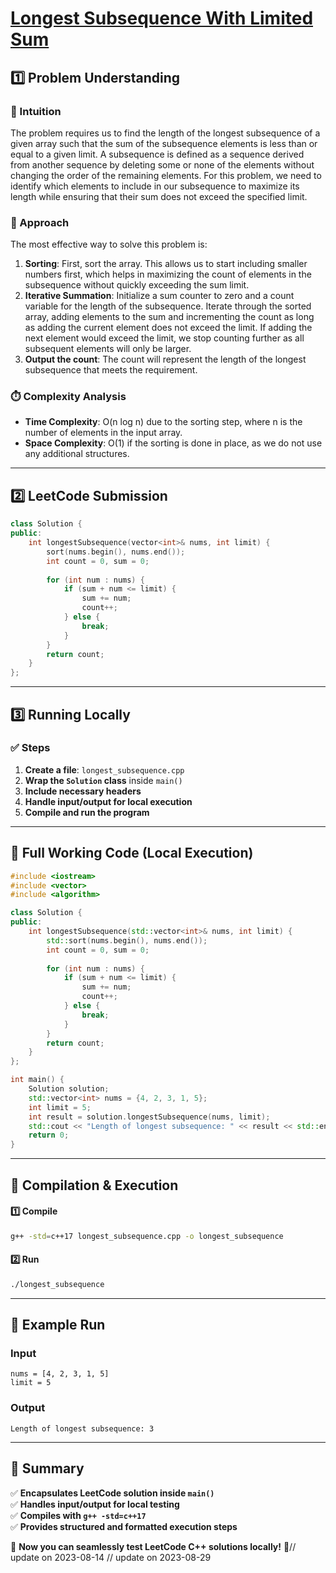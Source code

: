 # **[Longest Subsequence With Limited Sum](https://leetcode.com/problems/longest-subsequence-with-limited-sum/description/)**  

## **1️⃣ Problem Understanding**  
### **📌 Intuition**  
The problem requires us to find the length of the longest subsequence of a given array such that the sum of the subsequence elements is less than or equal to a given limit. A subsequence is defined as a sequence derived from another sequence by deleting some or none of the elements without changing the order of the remaining elements. For this problem, we need to identify which elements to include in our subsequence to maximize its length while ensuring that their sum does not exceed the specified limit.

### **🚀 Approach**  
The most effective way to solve this problem is:
1. **Sorting**: First, sort the array. This allows us to start including smaller numbers first, which helps in maximizing the count of elements in the subsequence without quickly exceeding the sum limit.
2. **Iterative Summation**: Initialize a sum counter to zero and a count variable for the length of the subsequence. Iterate through the sorted array, adding elements to the sum and incrementing the count as long as adding the current element does not exceed the limit. If adding the next element would exceed the limit, we stop counting further as all subsequent elements will only be larger.
3. **Output the count**: The count will represent the length of the longest subsequence that meets the requirement.

### **⏱️ Complexity Analysis**  
- **Time Complexity**: O(n log n) due to the sorting step, where n is the number of elements in the input array.
- **Space Complexity**: O(1) if the sorting is done in place, as we do not use any additional structures.

---  

## **2️⃣ LeetCode Submission**  
```cpp
class Solution {
public:
    int longestSubsequence(vector<int>& nums, int limit) {
        sort(nums.begin(), nums.end());
        int count = 0, sum = 0;
        
        for (int num : nums) {
            if (sum + num <= limit) {
                sum += num;
                count++;
            } else {
                break;
            }
        }
        return count;
    }
};  
```  

---  

## **3️⃣ Running Locally**  
### **✅ Steps**  
1. **Create a file**: `longest_subsequence.cpp`  
2. **Wrap the `Solution` class** inside `main()`  
3. **Include necessary headers**  
4. **Handle input/output for local execution**  
5. **Compile and run the program**  

---  

## **📝 Full Working Code (Local Execution)**  
```cpp
#include <iostream>
#include <vector>
#include <algorithm>

class Solution {
public:
    int longestSubsequence(std::vector<int>& nums, int limit) {
        std::sort(nums.begin(), nums.end());
        int count = 0, sum = 0;
        
        for (int num : nums) {
            if (sum + num <= limit) {
                sum += num;
                count++;
            } else {
                break;
            }
        }
        return count;
    }
};

int main() {
    Solution solution;
    std::vector<int> nums = {4, 2, 3, 1, 5};
    int limit = 5;
    int result = solution.longestSubsequence(nums, limit);
    std::cout << "Length of longest subsequence: " << result << std::endl;
    return 0;
}
```  

---  

## **🔧 Compilation & Execution**  
#### **1️⃣ Compile**  
```bash
g++ -std=c++17 longest_subsequence.cpp -o longest_subsequence
```  

#### **2️⃣ Run**  
```bash
./longest_subsequence
```  

---  

## **🎯 Example Run**  
### **Input**  
```
nums = [4, 2, 3, 1, 5]
limit = 5
```  
### **Output**  
```
Length of longest subsequence: 3
```  

---  

## **📌 Summary**  
✅ **Encapsulates LeetCode solution inside `main()`**  
✅ **Handles input/output for local testing**  
✅ **Compiles with `g++ -std=c++17`**  
✅ **Provides structured and formatted execution steps**  

🚀 **Now you can seamlessly test LeetCode C++ solutions locally!** 🚀// update on 2023-08-14
// update on 2023-08-29
